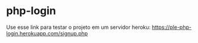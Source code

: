 # php-login
Use esse link para testar o projeto em um servidor heroku:
https://ple-php-login.herokuapp.com/signup.php